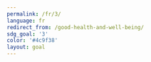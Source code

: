 ```yaml
---
permalink: /fr/3/
language: fr
redirect_from: /good-health-and-well-being/
sdg_goal: '3'
color: '#4c9f38'
layout: goal
---
```


